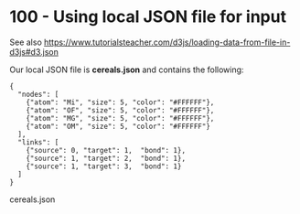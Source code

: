# 100 - Using local JSON file for input

See also https://www.tutorialsteacher.com/d3js/loading-data-from-file-in-d3js#d3.json

Our local JSON file is **cereals.json** and contains the following:

```
{
  "nodes": [
    {"atom": "Mi", "size": 5, "color": "#FFFFFF"},
    {"atom": "OF", "size": 5, "color": "#FFFFFF"},
    {"atom": "MG", "size": 5, "color": "#FFFFFF"},
    {"atom": "OM", "size": 5, "color": "#FFFFFF"}
  ],
  "links": [
    {"source": 0, "target": 1,  "bond": 1},
    {"source": 1, "target": 2,  "bond": 1},
    {"source": 1, "target": 3,  "bond": 1}
  ]
}
```
cereals.json
